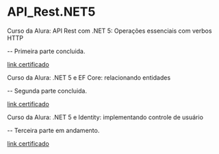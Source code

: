 # API_Rest.NET5

Curso da Alura: API Rest com .NET 5: Operações essenciais com verbos HTTP

-- Primeira parte concluida.

 <a href = "https://cursos.alura.com.br/certificate/igortudisco/api-rest-net-5-operacoes-verbos-http"> link certificado </a>

Curso da Alura: .NET 5 e EF Core: relacionando entidades

-- Segunda parte concluida.

 <a href = "https://cursos.alura.com.br/certificate/65e8d072-b45f-4c34-9b29-c1c03ac660e3"> link certificado</a>

Curso da Alura: .NET 5 e Identity: implementando controle de usuário

-- Terceira parte em andamento.

 <a href = ""> link certificado</a>